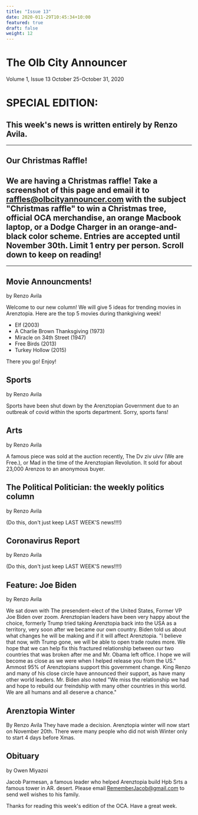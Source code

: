 ```yaml
---
title: "Issue 13"
date: 2020-011-29T10:45:34+10:00
featured: true
draft: false
weight: 12
---
```



# The Olb City Announcer
Volume 1, Issue 13 
October 25-October 31, 2020

# SPECIAL EDITION:
## This week's news is written entirely by Renzo Avila.

---
## Our Christmas Raffle!

## We are having a Christmas raffle! Take a screenshot of this page and email it to raffles@olbcityannouncer.com with the subject "Christmas raffle" to win a Christmas tree, official OCA merchandise, an orange Macbook laptop, or a Dodge Charger in an orange-and-black color scheme. Entries are accepted until November 30th. Limit 1 entry per person. Scroll down to keep on reading!

---

## Movie Announcments!
by Renzo Avila

Welcome to our new column! We will give 5 ideas for trending movies in Arenztopia. Here are the top 5 movies during thankgiving week!

- Elf (2003)
- A Charlie Brown Thanksgiving (1973)
- Miracle on 34th Street (1947)
- Free Birds (2013)
- Turkey Hollow (2015)

There you go! Enjoy!

## Sports
by Renzo Avila

Sports have been shut down by the Arenztopian Government due to an outbreak of covid within the sports department. Sorry, sports fans!

## Arts
by Renzo Avila

A famous piece was sold at the auction recently, The Dv ziv uivv (We are Free.), or Mad in the time of the Arenztopian Revolution. It sold for about 23,000 Arenzos to an anonymous buyer.

## The Political Politician: the weekly politics column
by Renzo Avila

(Do this, don't just keep LAST WEEK'S news!!!!)

## Coronavirus Report
by Renzo Avila

(Do this, don't just keep LAST WEEK'S news!!!!)

## Feature: Joe Biden
by Renzo Avila

We sat down with The presendent-elect of the United States, Former VP Joe Biden over zoom. Arenztopian leaders have been very happy about the choice, formerly Trump tried taking Arenztopia back into the USA as a territory, very soon after we became our own country.
Biden told us about what changes he will be making and if it will affect Arenztopia. "I believe that now, with Trump gone, we will be able to open trade routes more. We hope that we can help fix this fractured relationship between our two countries that was broken after me and Mr. Obama left office. I hope we will become as close as we were when I helped release you from the US."
Ammost 95% of Arenztopians support this government change. King Renzo and many of his close circle have announced their support, as have many other world leaders. Mr. Biden also noted "We miss the relationship we had and hope to rebuild our freindship with many other countries in this world. We are all humans and all deserve a chance."

## Arenztopia Winter
By Renzo Avila
They have made a decision. Arenztopia winter will now start on November 20th. There were many people who did not wish Winter only to start 4 days before Xmas.

## Obituary
by Owen Miyazoi

Jacob Parmesan, a famous leader who helped Arenztopia build Hpb Srts a famous tower in AR. desert. Please email RememberJacob@gmail.com to send well wishes to his family.



Thanks for reading this week's edition of the OCA. Have a great week.
